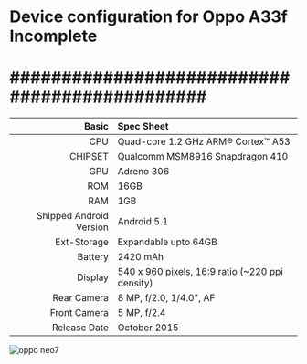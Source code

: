 # Device configuration for Oppo A33f Incomplete

##############################################
==================================================
Basic   | Spec Sheet
-------:|:-------------------------
CPU     | Quad-core 1.2 GHz ARM® Cortex™ A53
CHIPSET | Qualcomm MSM8916 Snapdragon 410
GPU     | Adreno 306
ROM     | 16GB 
RAM     | 1GB
Shipped Android Version | Android 5.1
Ext-Storage | Expandable upto 64GB
Battery | 2420 mAh
Display | 540 x 960 pixels, 16:9 ratio (~220 ppi density)
Rear Camera  | 8 MP, f/2.0, 1/4.0", AF
Front Camera | 5 MP, f/2.4
Release Date | October 2015

![oppo neo7](https://fdn2.gsmarena.com/vv/bigpic/oppo-neo-7.jpg)

